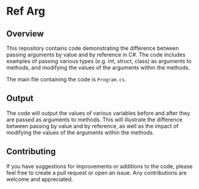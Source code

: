 # Ref Arg

## Overview
This repository contains code demonstrating the difference between passing arguments by value and by reference in C#. The code includes examples of passing various types (e.g. int, struct, class) as arguments to methods, and modifying the values of the arguments within the methods.

The main file containing the code is `Program.cs`.

## Output
The code will output the values of various variables before and after they are passed as arguments to methods. This will illustrate the difference between passing by value and by reference, as well as the impact of modifying the values of the arguments within the methods.

## Contributing
If you have suggestions for improvements or additions to the code, please feel free to create a pull request or open an issue. Any contributions are welcome and appreciated.